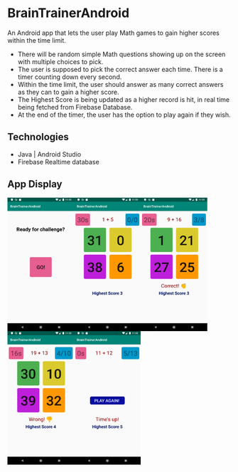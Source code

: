 # BrainTrainerAndroid
An Android app that lets the user play Math games to gain higher scores within the time limit.


* There will be random simple Math questions showing up on the screen with multiple choices to pick.
* The user is supposed to pick the correct answer each time. There is a timer counting down every second.
* Within the time limit, the user should answer as many correct answers as they can to gain a higher score.
* The Highest Score is being updated as a higher record is hit, in real time being fetched from Firebase Database.
* At the end of the timer, the user has the option to play again if they wish.



## Technologies
 * Java | Android Studio
 * Firebase Realtime database


## App Display
<img src="/images/11.png" width="150px" height="300px" style="float:left;">
<img src="/images/22.png" width="150px" height="300px" style="float:left;">
<img src="/images/33.png" width="150px" height="300px" style="float:left;">
<img src="/images/44.png" width="150px" height="300px" style="float: left;">
<img src="/images/55.png" width="150px" height="300px" style="float: left;">
